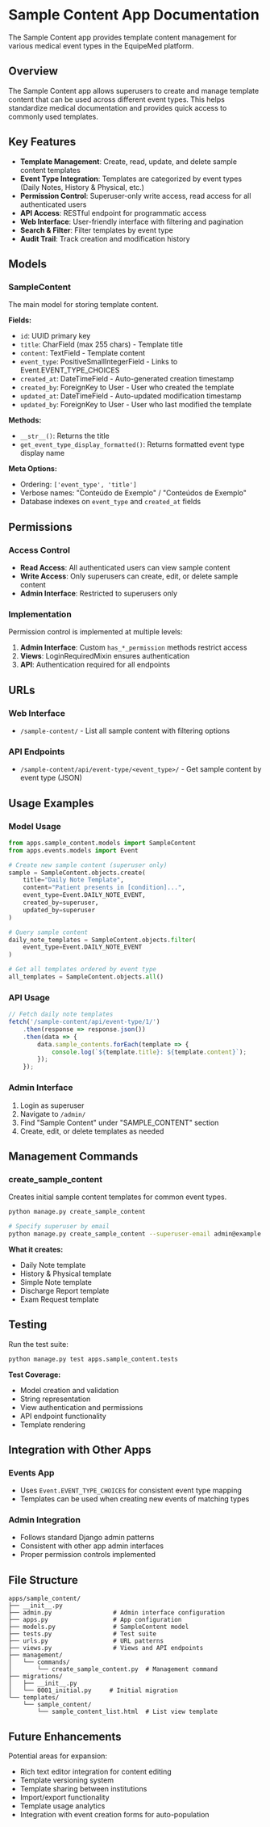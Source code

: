 # Sample Content App Documentation

The Sample Content app provides template content management for various medical event types in the EquipeMed platform.

## Overview

The Sample Content app allows superusers to create and manage template content that can be used across different event types. This helps standardize medical documentation and provides quick access to commonly used templates.

## Key Features

- **Template Management**: Create, read, update, and delete sample content templates
- **Event Type Integration**: Templates are categorized by event types (Daily Notes, History & Physical, etc.)
- **Permission Control**: Superuser-only write access, read access for all authenticated users
- **API Access**: RESTful endpoint for programmatic access
- **Web Interface**: User-friendly interface with filtering and pagination
- **Search & Filter**: Filter templates by event type
- **Audit Trail**: Track creation and modification history

## Models

### SampleContent

The main model for storing template content.

**Fields:**
- `id`: UUID primary key
- `title`: CharField (max 255 chars) - Template title
- `content`: TextField - Template content
- `event_type`: PositiveSmallIntegerField - Links to Event.EVENT_TYPE_CHOICES
- `created_at`: DateTimeField - Auto-generated creation timestamp
- `created_by`: ForeignKey to User - User who created the template
- `updated_at`: DateTimeField - Auto-updated modification timestamp  
- `updated_by`: ForeignKey to User - User who last modified the template

**Methods:**
- `__str__()`: Returns the title
- `get_event_type_display_formatted()`: Returns formatted event type display name

**Meta Options:**
- Ordering: `['event_type', 'title']`
- Verbose names: "Conteúdo de Exemplo" / "Conteúdos de Exemplo"
- Database indexes on `event_type` and `created_at` fields

## Permissions

### Access Control
- **Read Access**: All authenticated users can view sample content
- **Write Access**: Only superusers can create, edit, or delete sample content
- **Admin Interface**: Restricted to superusers only

### Implementation
Permission control is implemented at multiple levels:
1. **Admin Interface**: Custom `has_*_permission` methods restrict access
2. **Views**: LoginRequiredMixin ensures authentication
3. **API**: Authentication required for all endpoints

## URLs

### Web Interface
- `/sample-content/` - List all sample content with filtering options

### API Endpoints
- `/sample-content/api/event-type/<event_type>/` - Get sample content by event type (JSON)

## Usage Examples

### Model Usage
```python
from apps.sample_content.models import SampleContent
from apps.events.models import Event

# Create new sample content (superuser only)
sample = SampleContent.objects.create(
    title="Daily Note Template",
    content="Patient presents in [condition]...",
    event_type=Event.DAILY_NOTE_EVENT,
    created_by=superuser,
    updated_by=superuser
)

# Query sample content
daily_note_templates = SampleContent.objects.filter(
    event_type=Event.DAILY_NOTE_EVENT
)

# Get all templates ordered by event type
all_templates = SampleContent.objects.all()
```

### API Usage
```javascript
// Fetch daily note templates
fetch('/sample-content/api/event-type/1/')
    .then(response => response.json())
    .then(data => {
        data.sample_contents.forEach(template => {
            console.log(`${template.title}: ${template.content}`);
        });
    });
```

### Admin Interface
1. Login as superuser
2. Navigate to `/admin/`
3. Find "Sample Content" under "SAMPLE_CONTENT" section
4. Create, edit, or delete templates as needed

## Management Commands

### create_sample_content
Creates initial sample content templates for common event types.

```bash
python manage.py create_sample_content

# Specify superuser by email
python manage.py create_sample_content --superuser-email admin@example.com
```

**What it creates:**
- Daily Note template
- History & Physical template  
- Simple Note template
- Discharge Report template
- Exam Request template

## Testing

Run the test suite:
```bash
python manage.py test apps.sample_content.tests
```

**Test Coverage:**
- Model creation and validation
- String representation
- View authentication and permissions
- API endpoint functionality
- Template rendering

## Integration with Other Apps

### Events App
- Uses `Event.EVENT_TYPE_CHOICES` for consistent event type mapping
- Templates can be used when creating new events of matching types

### Admin Integration
- Follows standard Django admin patterns
- Consistent with other app admin interfaces
- Proper permission controls implemented

## File Structure

```
apps/sample_content/
├── __init__.py
├── admin.py                 # Admin interface configuration
├── apps.py                  # App configuration
├── models.py                # SampleContent model
├── tests.py                 # Test suite
├── urls.py                  # URL patterns
├── views.py                 # Views and API endpoints
├── management/
│   └── commands/
│       └── create_sample_content.py  # Management command
├── migrations/
│   ├── __init__.py
│   └── 0001_initial.py     # Initial migration
└── templates/
    └── sample_content/
        └── sample_content_list.html  # List view template
```

## Future Enhancements

Potential areas for expansion:
- Rich text editor integration for content editing
- Template versioning system
- Template sharing between institutions
- Import/export functionality
- Template usage analytics
- Integration with event creation forms for auto-population
